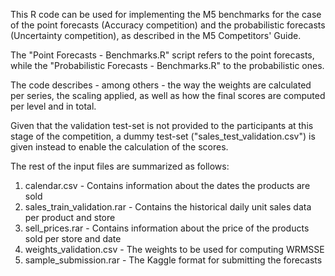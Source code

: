 This R code can be used for implementing the M5 benchmarks for the case of the point forecasts (Accuracy competition) and the probabilistic forecasts (Uncertainty competition), as described in the M5 Competitors' Guide.

The "Point Forecasts - Benchmarks.R" script refers to the point forecasts, while the "Probabilistic Forecasts - Benchmarks.R" to the probabilistic ones.

The code describes - among others - the way the weights are calculated per series, the scaling applied, as well as how the final scores are computed per level and in total.

Given that the validation test-set is not provided to the participants at this stage of the competition, a dummy test-set ("sales_test_validation.csv") is given instead to enable the calculation of the scores.

The rest of the input files are summarized as follows:

1. calendar.csv - Contains information about the dates the products are sold
2. sales_train_validation.rar - Contains the historical daily unit sales data per product and store
3. sell_prices.rar	- Contains information about the price of the products sold per store and date
4. weights_validation.csv - The weights to be used for computing WRMSSE
5. sample_submission.rar	- The Kaggle format for submitting the forecasts
